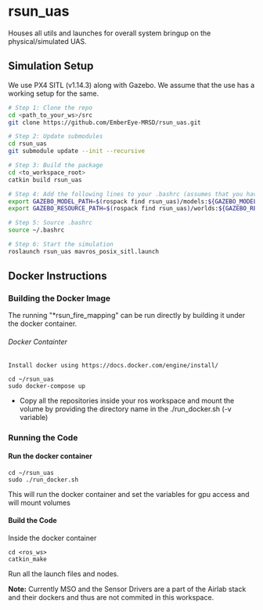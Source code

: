 # rsun_uas

Houses all utils and launches for overall system bringup on the physical/simulated UAS.

## Simulation Setup

We use PX4 SITL (v1.14.3) along with Gazebo. We assume that the use has a working setup for the same.

``` bash
# Step 1: Clone the repo
cd <path_to_your_ws>/src
git clone https://github.com/EmberEye-MRSD/rsun_uas.git

# Step 2: Update submodules
cd rsun_uas
git submodule update --init --recursive

# Step 3: Build the package
cd <to_workspace_root>
catkin build rsun_uas

# Step 4: Add the following lines to your .bashrc (assumes that you have already added the workspace source command)
export GAZEBO_MODEL_PATH=$(rospack find rsun_uas)/models:${GAZEBO_MODEL_PATH}
export GAZEBO_RESOURCE_PATH=$(rospack find rsun_uas)/worlds:${GAZEBO_RESOURCE_PATH}

# Step 5: Source .bashrc
source ~/.bashrc

# Step 6: Start the simulation
roslaunch rsun_uas mavros_posix_sitl.launch


```



## Docker Instructions

### Building the Docker Image

The running "*rsun_fire_mapping" can be run directly by building it under the docker container.

###### Docker Containter

    Install docker using https://docs.docker.com/engine/install/

```
cd ~/rsun_uas
sudo docker-compose up
```

- Copy all the repositories inside your ros workspace and mount the volume by providing the directory name in the ./run_docker.sh (-v variable)

### Running the Code

#### Run the docker container

```
cd ~/rsun_uas
sudo ./run_docker.sh
```

This will run the docker container and set the variables for gpu access and will mount volumes

#### Build the Code

Inside the docker container

```
cd <ros_ws>
catkin_make
```

 Run all the launch files and nodes.


**Note:** Currently MSO and the Sensor Drivers are a part of the Airlab stack and their dockers and thus are not commited in this workspace.

